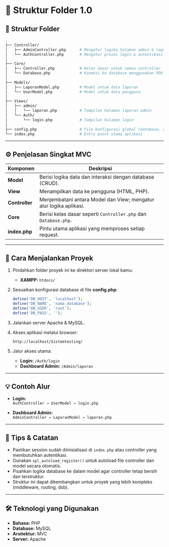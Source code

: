# 📂 Struktur Folder 1.0

## 🧱 Struktur Folder

```bash
.
├── Controller/
│   ├── AdminController.php      # Mengatur logika halaman admin & laporan
│   └── AuthController.php       # Mengatur proses login & autentikasi pengguna
│
├── Core/
│   ├── Controller.php           # Kelas dasar untuk semua controller
│   └── Database.php             # Koneksi ke database menggunakan PDO
│
├── Models/
│   ├── LaporanModel.php         # Model untuk data laporan
│   └── UserModel.php            # Model untuk data pengguna
│
├── Views/
│   ├── admin/
│   │   └── laporan.php          # Tampilan halaman laporan admin
│   └── Auth/
│       └── login.php            # Tampilan halaman login
│
├── config.php                   # File konfigurasi global (database, constants, dll)
└── index.php                    # Entry point utama aplikasi
```

---

## ⚙️ Penjelasan Singkat MVC

| Komponen | Deskripsi |
|-----------|------------|
| **Model** | Berisi logika data dan interaksi dengan database (CRUD). |
| **View** | Menampilkan data ke pengguna (HTML, PHP). |
| **Controller** | Menjembatani antara Model dan View; mengatur alur logika aplikasi. |
| **Core** | Berisi kelas dasar seperti `Controller.php` dan `Database.php`. |
| **index.php** | Pintu utama aplikasi yang memproses setiap request. |

---

## 🚀 Cara Menjalankan Proyek

1. Pindahkan folder proyek ini ke direktori server lokal kamu:  
   - **XAMPP:** `htdocs/`

2. Sesuaikan konfigurasi database di file **config.php**:
   ```php
   define('DB_HOST', 'localhost');
   define('DB_NAME', 'nama_database');
   define('DB_USER', 'root');
   define('DB_PASS', '');
   ```

3. Jalankan server Apache & MySQL.

4. Akses aplikasi melalui browser:
   ```
   http://localhost/Sistemtesting/
   ```

5. Jalur akses utama:
   - **Login:** `/Auth/login`
   - **Dashboard Admin:** `/Admin/laporan`

---

## 💡 Contoh Alur

- **Login:**  
  `AuthController → UserModel → login.php`

- **Dashboard Admin:**  
  `AdminController → LaporanModel → laporan.php`

---

## 🧠 Tips & Catatan

- Pastikan session sudah diinisialisasi di `index.php` atau controller yang membutuhkan autentikasi.  
- Gunakan `spl_autoload_register()` untuk autoload file controller dan model secara otomatis.  
- Pisahkan logika database ke dalam model agar controller tetap bersih dan terstruktur.  
- Struktur ini dapat dikembangkan untuk proyek yang lebih kompleks (middleware, routing, dsb).

---

## 🛠️ Teknologi yang Digunakan

- **Bahasa:** PHP
- **Database:** MySQL 
- **Arsitektur:** MVC
- **Server:** Apache 
